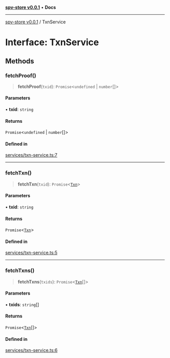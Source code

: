 [**spv-store v0.0.1**](../README.md) • **Docs**

***

[spv-store v0.0.1](../globals.md) / TxnService

# Interface: TxnService

## Methods

### fetchProof()

> **fetchProof**(`txid`): `Promise`\<`undefined` \| `number`[]\>

#### Parameters

• **txid**: `string`

#### Returns

`Promise`\<`undefined` \| `number`[]\>

#### Defined in

[services/txn-service.ts:7](https://github.com/shruggr/ts-casemod-spv/blob/8cad294f9d357aecab6b1c47b568729155023889/src/services/txn-service.ts#L7)

***

### fetchTxn()

> **fetchTxn**(`txid`): `Promise`\<[`Txn`](Txn.md)\>

#### Parameters

• **txid**: `string`

#### Returns

`Promise`\<[`Txn`](Txn.md)\>

#### Defined in

[services/txn-service.ts:5](https://github.com/shruggr/ts-casemod-spv/blob/8cad294f9d357aecab6b1c47b568729155023889/src/services/txn-service.ts#L5)

***

### fetchTxns()

> **fetchTxns**(`txids`): `Promise`\<[`Txn`](Txn.md)[]\>

#### Parameters

• **txids**: `string`[]

#### Returns

`Promise`\<[`Txn`](Txn.md)[]\>

#### Defined in

[services/txn-service.ts:6](https://github.com/shruggr/ts-casemod-spv/blob/8cad294f9d357aecab6b1c47b568729155023889/src/services/txn-service.ts#L6)
